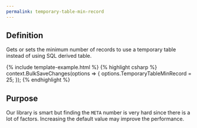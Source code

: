 ```yaml
---
permalink: temporary-table-min-record
---
```


## Definition
Gets or sets the minimum number of records to use a temporary table instead of using SQL derived table.

{% include template-example.html %} 
{% highlight csharp %}
context.BulkSaveChanges(options =>
{
   options.TemporaryTableMinRecord = 25;
});
{% endhighlight %}

## Purpose
Our library is smart but finding the `META` number is very hard since there is a lot of factors. Increasing the default value may improve the performance.